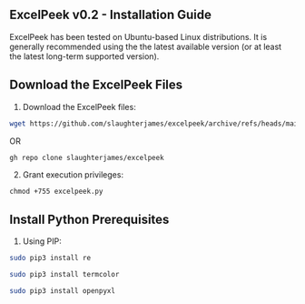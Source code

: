 ## ExcelPeek v0.2 - Installation Guide

ExcelPeek has been tested on Ubuntu-based Linux distributions.  It is generally recommended using the the latest available version (or at least the latest long-term supported version).

## Download the ExcelPeek Files

1. Download the ExcelPeek files:
```bash
wget https://github.com/slaughterjames/excelpeek/archive/refs/heads/main.zip
```
OR

```bash
gh repo clone slaughterjames/excelpeek
```

2. Grant execution privileges:
```
chmod +755 excelpeek.py
```

## Install Python Prerequisites

1. Using PIP:

```bash
sudo pip3 install re
```
```bash
sudo pip3 install termcolor
```
```bash
sudo pip3 install openpyxl
```

